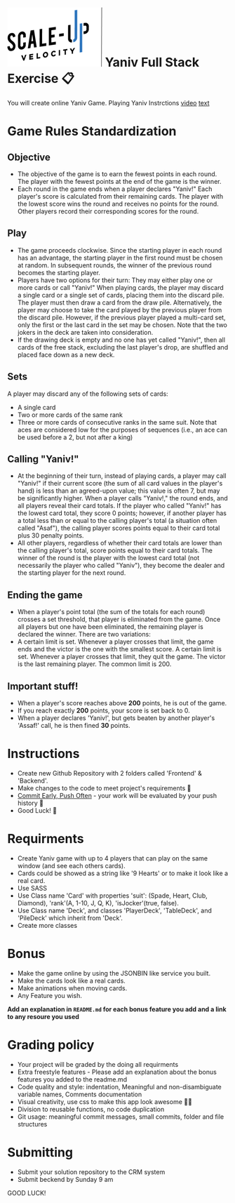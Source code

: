 # ![Scale-Up Velocity](./readme-files/logo-main.png) Yaniv Full Stack Exercise 📋

You will create online Yaniv Game. Playing Yaniv Instrctions [video](https://www.youtube.com/watch?v=8kaDw6lIwek&ab_channel=%D7%9B%D7%90%D7%9F) [text](<https://www.bekaloot.co.il/%D7%9E%D7%93%D7%A8%D7%99%D7%9A-1274-%D7%90%D7%99%D7%9A%20%D7%9E%D7%A9%D7%97%D7%A7%D7%99%D7%9D%20%D7%99%D7%A0%D7%99%D7%91%20(%D7%9E%D7%A9%D7%97%D7%A7%20%D7%A7%D7%9C%D7%A4%D7%99%D7%9D).aspx>)

# Game Rules Standardization

## Objective

- The objective of the game is to earn the fewest points in each round. The player with the fewest points at the end of the game is the winner.
- Each round in the game ends when a player declares "Yaniv!" Each player's score is calculated from their remaining cards. The player with the lowest score wins the round and receives no points for the round. Other players record their corresponding scores for the round.

## Play

- The game proceeds clockwise. Since the starting player in each round has an advantage, the starting player in the first round must be chosen at random. In subsequent rounds, the winner of the previous round becomes the starting player.
- Players have two options for their turn: They may either play one or more cards or call "Yaniv!" When playing cards, the player may discard a single card or a single set of cards, placing them into the discard pile. The player must then draw a card from the draw pile. Alternatively, the player may choose to take the card played by the previous player from the discard pile. However, if the previous player played a multi-card set, only the first or the last card in the set may be chosen. Note that the two jokers in the deck are taken into consideration.
- If the drawing deck is empty and no one has yet called "Yaniv!", then all cards of the free stack, excluding the last player's drop, are shuffled and placed face down as a new deck.

## Sets

A player may discard any of the following sets of cards:

- A single card
- Two or more cards of the same rank
- Three or more cards of consecutive ranks in the same suit. Note that aces are considered low for the purposes of sequences (i.e., an ace can be used before a 2, but not after a king)

## Calling "Yaniv!"

- At the beginning of their turn, instead of playing cards, a player may call "Yaniv!" if their current score (the sum of all card values in the player's hand) is less than an agreed-upon value; this value is often 7, but may be significantly higher. When a player calls "Yaniv!," the round ends, and all players reveal their card totals. If the player who called "Yaniv!" has the lowest card total, they score 0 points; however, if another player has a total less than or equal to the calling player's total (a situation often called "Asaf"), the calling player scores points equal to their card total plus 30 penalty points.
- All other players, regardless of whether their card totals are lower than the calling player's total, score points equal to their card totals. The winner of the round is the player with the lowest card total (not necessarily the player who called "Yaniv"), they become the dealer and the starting player for the next round.

## Ending the game

- When a player's point total (the sum of the totals for each round) crosses a set threshold, that player is eliminated from the game. Once all players but one have been eliminated, the remaining player is declared the winner.
  There are two variations:
- A certain limit is set. Whenever a player crosses that limit, the game ends and the victor is the one with the smallest score. A certain limit is set. Whenever a player crosses that limit, they quit the game. The victor is the last remaining player. The common limit is 200.

## Important stuff!

- When a player's score reaches above **200** points, he is out of the game.
- If you reach exactly **200** points, your score is set back to 0.
- When a player declares 'Yaniv!', but gets beaten by another player's 'Assaf!' call, he is then fined **30** points.

# Instructions

- Create new Github Repository with 2 folders called 'Frontend' & 'Backend'.
- Make changes to the code to meet project's requirements 📝
- [Commit Early, Push Often](https://www.worklytics.co/commit-early-push-often/) - your work will be evaluated by your push history 📖
- Good Luck! 🤘

# Requirments

- Create Yaniv game with up to 4 players that can play on the same window (and see each others cards).
- Cards could be showed as a string like '9 Hearts' or to make it look like a real card.
- Use SASS
- Use Class name 'Card' with properties 'suit': (Spade, Heart, Club, Diamond), 'rank'(A, 1-10, J, Q, K), 'isJocker'(true, false).
- Use Class name 'Deck', and classes 'PlayerDeck', 'TableDeck', and 'PileDeck' which inherit from 'Deck'.
- Create more classes

# Bonus

- Make the game online by using the JSONBIN like service you built.
- Make the cards look like a real cards.
- Make animations when moving cards.
- Any Feature you wish.

**Add an explanation in `README.md` for each bonus feature you add and a link to any resoure you used**

# Grading policy

- Your project will be graded by the doing all requirments
- Extra freestyle features - Please add an explanation about the bonus features you added to the readme.md
- Code quality and style: indentation, Meaningful and non-disambiguate variable names, Comments documentation
- Visual creativity, use css to make this app look awesome 💅🏿
- Division to reusable functions, no code duplication
- Git usage: meaningful commit messages, small commits, folder and file structures

# Submitting

- Submit your solution repository to the CRM system
- Submit beckend by Sunday 9 am

GOOD LUCK!
